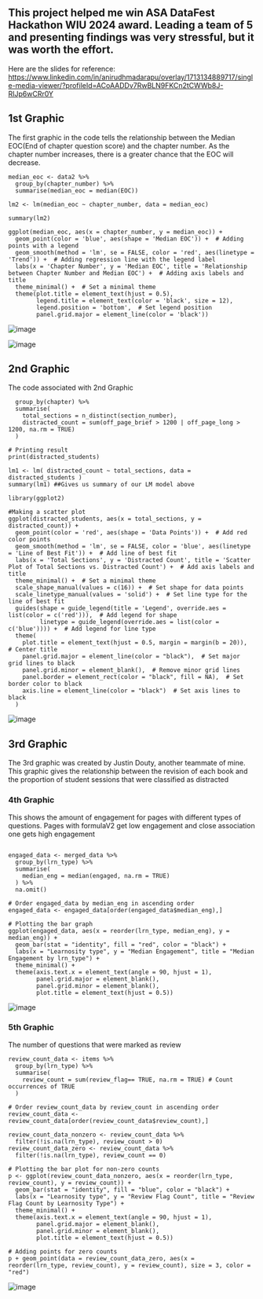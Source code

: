 ## This project helped me win ASA DataFest Hackathon WIU 2024 award. Leading a team of 5 and presenting findings was very stressful, but it was worth the effort.

Here are the slides for reference: https://www.linkedin.com/in/anirudhmadarapu/overlay/1713134889717/single-media-viewer/?profileId=ACoAADDv7RwBLN9FKCn2tCWWb8J-RIJp6wCRr0Y

## 1st Graphic
The first graphic in the code tells the relationship between the Median EOC(End of chapter question score) and the chapter number. As the chapter number increases, there is a greater chance that the EOC will decrease.
```
median_eoc <- data2 %>%
  group_by(chapter_number) %>%
  summarise(median_eoc = median(EOC))

lm2 <- lm(median_eoc ~ chapter_number, data = median_eoc)

summary(lm2)

ggplot(median_eoc, aes(x = chapter_number, y = median_eoc)) +
  geom_point(color = 'blue', aes(shape = 'Median EOC')) +  # Adding points with a legend
  geom_smooth(method = 'lm', se = FALSE, color = 'red', aes(linetype = 'Trend')) +  # Adding regression line with the legend label
  labs(x = 'Chapter Number', y = 'Median EOC', title = 'Relationship between Chapter Number and Median EOC') +  # Adding axis labels and title
  theme_minimal() +  # Set a minimal theme
  theme(plot.title = element_text(hjust = 0.5),  
        legend.title = element_text(color = 'black', size = 12), 
        legend.position = 'bottom',  # Set legend position
        panel.grid.major = element_line(color = 'black'))
```
![image](https://github.com/Anirudh-Madarapu/DataFest-Hackathon-2024/assets/123264579/a9cae805-4bdb-45f6-a18c-969c1215459b)

![image](https://github.com/Anirudh-Madarapu/DataFest-Hackathon-2024/assets/123264579/dfc6c954-fcae-4f7e-8e1d-1bd3e9cdca22)

## 2nd Graphic
The code associated with 2nd Graphic
```distracted_students <- data4 %>%
  group_by(chapter) %>%
  summarise(
    total_sections = n_distinct(section_number),
    distracted_count = sum(off_page_brief > 1200 | off_page_long > 1200, na.rm = TRUE)
  )

# Printing result
print(distracted_students)

lm1 <- lm( distracted_count ~ total_sections, data = distracted_students )
summary(lm1) ##Gives us summary of our LM model above

library(ggplot2)

#Making a scatter plot
ggplot(distracted_students, aes(x = total_sections, y = distracted_count)) +
  geom_point(color = 'red', aes(shape = 'Data Points')) +  # Add red color points
  geom_smooth(method = 'lm', se = FALSE, color = 'blue', aes(linetype = 'Line of Best Fit')) +  # Add line of best fit
  labs(x = 'Total Sections', y = 'Distracted Count', title = 'Scatter Plot of Total Sections vs. Distracted Count') +  # Add axis labels and title
  theme_minimal() +  # Set a minimal theme
  scale_shape_manual(values = c(16)) +  # Set shape for data points
  scale_linetype_manual(values = 'solid') +  # Set line type for the line of best fit
  guides(shape = guide_legend(title = 'Legend', override.aes = list(color = c('red'))),  # Add legend for shape
         linetype = guide_legend(override.aes = list(color = c('blue')))) +  # Add legend for line type
  theme(
    plot.title = element_text(hjust = 0.5, margin = margin(b = 20)),  # Center title
    panel.grid.major = element_line(color = "black"),  # Set major grid lines to black
    panel.grid.minor = element_blank(),  # Remove minor grid lines
    panel.border = element_rect(color = "black", fill = NA),  # Set border color to black
    axis.line = element_line(color = "black")  # Set axis lines to black
  )
```
![image](https://github.com/Anirudh-Madarapu/DataFest-Hackathon-2024/assets/123264579/7ffef58a-2d5e-4f6e-a76b-aa25150ecfe2)

## 3rd Graphic
The 3rd graphic was created by Justin Douty, another teammate of mine. This graphic gives the relationship between the revision of each book and the proportion of student sessions that were classified as distracted

### 4th Graphic

This shows the amount of engagement for pages with different types of questions. Pages with formulaV2 get low engagement and close association one gets high engagement
```merged_data <- merge(pageView, items, by = c("chapter", "page"), all = TRUE)

engaged_data <- merged_data %>%
  group_by(lrn_type) %>%
  summarise(
    median_eng = median(engaged, na.rm = TRUE) 
  ) %>%
  na.omit()

# Order engaged_data by median_eng in ascending order
engaged_data <- engaged_data[order(engaged_data$median_eng),]

# Plotting the bar graph
ggplot(engaged_data, aes(x = reorder(lrn_type, median_eng), y = median_eng)) +
  geom_bar(stat = "identity", fill = "red", color = "black") +
  labs(x = "Learnosity type", y = "Median Engagement", title = "Median Engagement by lrn_type") +
  theme_minimal() +
  theme(axis.text.x = element_text(angle = 90, hjust = 1), 
        panel.grid.major = element_blank(),  
        panel.grid.minor = element_blank(), 
        plot.title = element_text(hjust = 0.5))
```
![image](https://github.com/Anirudh-Madarapu/DataFest-Hackathon-2024/assets/123264579/45b4b386-9598-4a04-8bd0-29927590e527)



### 5th Graphic
The number of questions that were marked as review
```##Review against type of question
review_count_data <- items %>%
  group_by(lrn_type) %>%
  summarise(
    review_count = sum(review_flag== TRUE, na.rm = TRUE) # Count occurrences of TRUE
  )

# Order review_count_data by review_count in ascending order
review_count_data <- review_count_data[order(review_count_data$review_count),]

review_count_data_nonzero <- review_count_data %>%
  filter(!is.na(lrn_type), review_count > 0)
review_count_data_zero <- review_count_data %>%
  filter(!is.na(lrn_type), review_count == 0)

# Plotting the bar plot for non-zero counts
p <- ggplot(review_count_data_nonzero, aes(x = reorder(lrn_type, review_count), y = review_count)) +
  geom_bar(stat = "identity", fill = "blue", color = "black") +
  labs(x = "Learnosity type", y = "Review Flag Count", title = "Review Flag Count by Learnosity Type") +
  theme_minimal() +
  theme(axis.text.x = element_text(angle = 90, hjust = 1), 
        panel.grid.major = element_blank(),  
        panel.grid.minor = element_blank(), 
        plot.title = element_text(hjust = 0.5))

# Adding points for zero counts
p + geom_point(data = review_count_data_zero, aes(x = reorder(lrn_type, review_count), y = review_count), size = 3, color = "red")
```
![image](https://github.com/Anirudh-Madarapu/DataFest-Hackathon-2024/assets/123264579/9f6219a9-e2cd-440b-85ba-ea4c2bc60fa3)

